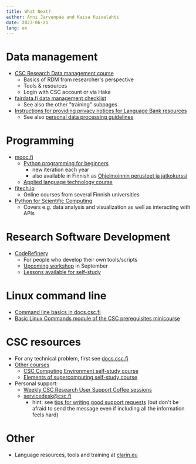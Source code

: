 ```yaml
---
title: What Next?
author: Anni Järvenpää and Kaisa Kuivalahti
date: 2023-06-21
lang: en
---
```


# Data management
- [CSC Research Data management course](https://e-learn.csc.fi/enrol/index.php?id=63&pk_vid=771a784c30981fee16865548663d423e)
  - Basics of RDM from researcher's perspective
  - Tools & resources
  - Login with CSC account or via Haka
- [fairdata.fi data management checklist](https://www.fairdata.fi/en/data-management-checklist/)
  - See also the other "training" subpages
- [Instructions for providing privacy notices for Language Bank resources](http://urn.fi/urn:nbn:fi:lb-2023042621)
  - See also [personal data processing guidelines](http://urn.fi/urn:nbn:fi:lb-2020081522)

# Programming
- [mooc.fi](https://www.mooc.fi/en/#courses)
  - [Python programming for beginners](https://programming-23.mooc.fi/)
    - new iteration each year
    - also available in Finnish as [Ohjelmoinnin perusteet ja jatkokurssi](https://ohjelmointi-23.mooc.fi/)
  - [Applied language technology course](https://applied-language-technology.mooc.fi/html/index.html)
- [fitech.io](https://fitech.io)
  - Online courses from several Finnish universities
- [Python for Scientific Computing](https://aaltoscicomp.github.io/python-for-scicomp/)
  - Covers e.g. data analysis and visualization as well as interacting with APIs

# Research Software Development
- [CodeRefinery](https://coderefinery.org/)
  - For people who develop their own tools/scripts
  - [Upcoming workshop](https://coderefinery.org/workshops/upcoming/) in September
  - [Lessons available for self-study](https://coderefinery.org/lessons/from-coderefinery/)

# Linux command line
- [Command line basics in docs.csc.fi](https://docs.csc.fi/support/tutorials/env-guide/)
- [Basic Linux Commands module of the CSC prerequisites minicourse](https://e-learn.csc.fi/course/view.php?id=75)

# CSC resources
- For any technical problem, first see [docs.csc.fi](https://docs.csc.fi/)
- [Other courses](https://www.csc.fi/training)
  - [CSC Computing Environment self-study course](https://ssl.eventilla.com/csccompenvselflearn)
  - [Elements of supercomputing self-study course](https://ssl.eventilla.com/event/mlOk6)
- Personal support:
  - [Weekly CSC Research User Support Coffee sessions](https://ssl.eventilla.com/usersupportcoffee/EN)
  - servicedesk@csc.fi
    - hint: see [tips for writing good support requests](https://docs.csc.fi/support/contact/) (but don't be afraid to send the message even if including all the information feels hard)

# Other
- Language resources, tools and training at [clarin.eu](https://www.clarin.eu)
